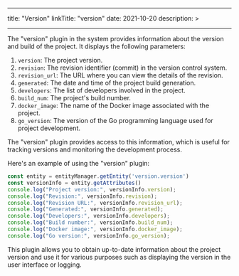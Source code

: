 
---
title: "Version"
linkTitle: "version"
date: 2021-10-20
description: >
  
---

The "version" plugin in the system provides information about the version and build of the project. It displays the following parameters:

1. `version`: The project version.
2. `revision`: The revision identifier (commit) in the version control system.
3. `revision_url`: The URL where you can view the details of the revision.
4. `generated`: The date and time of the project build generation.
5. `developers`: The list of developers involved in the project.
6. `build_num`: The project's build number.
7. `docker_image`: The name of the Docker image associated with the project.
8. `go_version`: The version of the Go programming language used for project development.

The "version" plugin provides access to this information, which is useful for tracking versions and monitoring the development process.

Here's an example of using the "version" plugin:

```javascript
const entity = entityManager.getEntity('version.version')
const versionInfo = entity.getAttributes()
console.log("Project version:", versionInfo.version);
console.log("Revision:", versionInfo.revision);
console.log("Revision URL:", versionInfo.revision_url);
console.log("Generated:", versionInfo.generated);
console.log("Developers:", versionInfo.developers);
console.log("Build number:", versionInfo.build_num);
console.log("Docker image:", versionInfo.docker_image);
console.log("Go version:", versionInfo.go_version);
```

This plugin allows you to obtain up-to-date information about the project version and use it for various purposes such as displaying the version in the user interface or logging.
